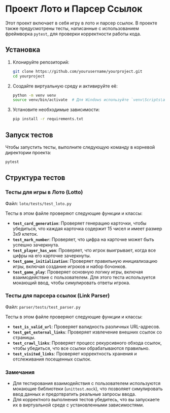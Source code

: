# Проект Лото и Парсер Ссылок

Этот проект включает в себя игру в лото и парсер ссылок. В проекте также предусмотрены тесты, написанные с использованием фреймворка `pytest`, для проверки корректности работы кода.

## Установка

1. Клонируйте репозиторий:
    ```bash
    git clone https://github.com/yourusername/yourproject.git
    cd yourproject
    ```

2. Создайте виртуальную среду и активируйте её:
    ```bash
    python -m venv venv
    source venv/bin/activate  # Для Windows используйте `venv\Scripts\activate`
    ```

3. Установите необходимые зависимости:
    ```bash
    pip install -r requirements.txt
    ```

## Запуск тестов

Чтобы запустить тесты, выполните следующую команду в корневой директории проекта:

```bash
pytest
```

## Структура тестов

### Тесты для игры в Лото (Lotto)
Файл: `loto/tests/test_loto.py`

Тесты в этом файле проверяют следующие функции и классы:

- **`test_card_generation`**: Проверяет генерацию карточки, чтобы убедиться, что каждая карточка содержит 15 чисел и имеет размер 3x9 клеток.
- **`test_mark_number`**: Проверяет, что цифра на карточке может быть успешно зачеркнута.
- **`test_player_has_won`**: Проверяет, что игрок выигрывает, когда все цифры на его карточке зачеркнуты.
- **`test_game_initialization`**: Проверяет правильную инициализацию игры, включая создание игроков и набор бочонков.
- **`test_game_play`**: Проверяет основную логику игры, включая взаимодействие с пользователем. Для этого теста используется мокающий ввод, чтобы симулировать ответы игрока.

### Тесты для парсера ссылок (Link Parser)
Файл: `parser/tests/test_parser.py`

Тесты в этом файле проверяют следующие функции и классы:

- **`test_is_valid_url`**: Проверяет валидность различных URL-адресов.
- **`test_get_external_links`**: Проверяет извлечение внешних ссылок со страницы.
- **`test_crawl_links`**: Проверяет процесс рекурсивного обхода ссылок, чтобы убедиться, что все ссылки обрабатываются правильно.
- **`test_visited_links`**: Проверяет корректность хранения и отслеживания посещенных ссылок.

### Замечания
- Для тестирования взаимодействия с пользователем используются мокающие библиотеки (`unittest.mock`), что позволяет симулировать ввод данных и предотвратить реальные запросы ввода.
- Для корректного выполнения тестов убедитесь, что вы запускаете их в виртуальной среде с установленными зависимостями.
